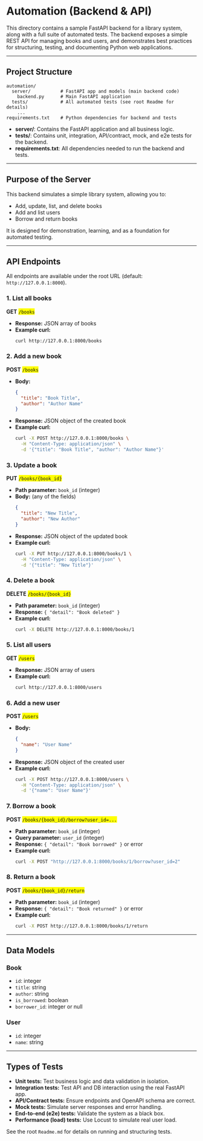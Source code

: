 # Automation (Backend & API)

This directory contains a sample FastAPI backend for a library system, along with a full suite of automated tests. The backend exposes a simple REST API for managing books and users, and demonstrates best practices for structuring, testing, and documenting Python web applications.

---

## Project Structure

```
automation/
  server/           # FastAPI app and models (main backend code)
    backend.py      # Main FastAPI application
  tests/            # All automated tests (see root Readme for details)
    ...
requirements.txt    # Python dependencies for backend and tests
```

- **server/**: Contains the FastAPI application and all business logic.
- **tests/**: Contains unit, integration, API/contract, mock, and e2e tests for the backend.
- **requirements.txt**: All dependencies needed to run the backend and tests.

---

## Purpose of the Server

This backend simulates a simple library system, allowing you to:
- Add, update, list, and delete books
- Add and list users
- Borrow and return books

It is designed for demonstration, learning, and as a foundation for automated testing.

---

## API Endpoints

All endpoints are available under the root URL (default: `http://127.0.0.1:8000`).

### 1. List all books
**GET** <span style="background:yellow">`/books`</span>

- **Response:** JSON array of books
- **Example curl:**
  ```bash
  curl http://127.0.0.1:8000/books
  ```

### 2. Add a new book
**POST** <span style="background:yellow">`/books`</span>

- **Body:**
  ```json
  {
    "title": "Book Title",
    "author": "Author Name"
  }
  ```
- **Response:** JSON object of the created book
- **Example curl:**
  ```bash
  curl -X POST http://127.0.0.1:8000/books \
    -H "Content-Type: application/json" \
    -d '{"title": "Book Title", "author": "Author Name"}'
  ```

### 3. Update a book
**PUT** <span style="background:yellow">`/books/{book_id}`</span>

- **Path parameter:** `book_id` (integer)
- **Body:** (any of the fields)
  ```json
  {
    "title": "New Title",
    "author": "New Author"
  }
  ```
- **Response:** JSON object of the updated book
- **Example curl:**
  ```bash
  curl -X PUT http://127.0.0.1:8000/books/1 \
    -H "Content-Type: application/json" \
    -d '{"title": "New Title"}'
  ```

### 4. Delete a book
**DELETE** <span style="background:yellow">`/books/{book_id}`</span>

- **Path parameter:** `book_id` (integer)
- **Response:** `{ "detail": "Book deleted" }`
- **Example curl:**
  ```bash
  curl -X DELETE http://127.0.0.1:8000/books/1
  ```

### 5. List all users
**GET** <span style="background:yellow">`/users`</span>

- **Response:** JSON array of users
- **Example curl:**
  ```bash
  curl http://127.0.0.1:8000/users
  ```

### 6. Add a new user
**POST** <span style="background:yellow">`/users`</span>

- **Body:**
  ```json
  {
    "name": "User Name"
  }
  ```
- **Response:** JSON object of the created user
- **Example curl:**
  ```bash
  curl -X POST http://127.0.0.1:8000/users \
    -H "Content-Type: application/json" \
    -d '{"name": "User Name"}'
  ```

### 7. Borrow a book
**POST** <span style="background:yellow">`/books/{book_id}/borrow?user_id=...`</span>

- **Path parameter:** `book_id` (integer)
- **Query parameter:** `user_id` (integer)
- **Response:** `{ "detail": "Book borrowed" }` or error
- **Example curl:**
  ```bash
  curl -X POST "http://127.0.0.1:8000/books/1/borrow?user_id=2"
  ```

### 8. Return a book
**POST** <span style="background:yellow">`/books/{book_id}/return`</span>

- **Path parameter:** `book_id` (integer)
- **Response:** `{ "detail": "Book returned" }` or error
- **Example curl:**
  ```bash
  curl -X POST http://127.0.0.1:8000/books/1/return
  ```

---

## Data Models

### Book
- `id`: integer
- `title`: string
- `author`: string
- `is_borrowed`: boolean
- `borrower_id`: integer or null

### User
- `id`: integer
- `name`: string

---

## Types of Tests

- **Unit tests:** Test business logic and data validation in isolation.
- **Integration tests:** Test API and DB interaction using the real FastAPI app.
- **API/Contract tests:** Ensure endpoints and OpenAPI schema are correct.
- **Mock tests:** Simulate server responses and error handling.
- **End-to-end (e2e) tests:** Validate the system as a black box.
- **Performance (load) tests:** Use Locust to simulate real user load.

See the root `Readme.md` for details on running and structuring tests. 
